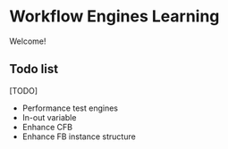 # Workflow Engines Learning

Welcome!

## Todo list
[TODO]
+ Performance test engines
+ In-out variable
+ Enhance CFB
+ Enhance FB instance structure